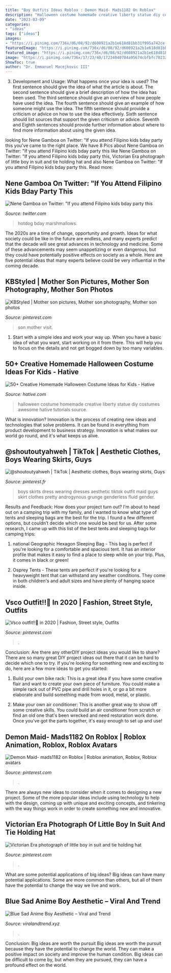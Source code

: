 ```yaml
---
title: "Boy Outfits Ideas Roblox : Demon Maid- Mads1182 On Roblox"
description: "Halloween costume homemade creative liberty statue diy costumes awesome hative tutorials source"
date: "2023-03-09"
categories:
- "ideas"
tags: ["ideas"]
images:
- "https://i.pinimg.com/736x/d6/08/92/d608921a2b1e618d81bb31f995a742ce--victorian-photography-suit-and-tie.jpg"
featuredImage: "https://i.pinimg.com/736x/d6/08/92/d608921a2b1e618d81bb31f995a742ce--victorian-photography-suit-and-tie.jpg"
featured_image: "https://i.pinimg.com/736x/d6/08/92/d608921a2b1e618d81bb31f995a742ce--victorian-photography-suit-and-tie.jpg"
image: "https://i.pinimg.com/736x/17/23/40/17234040704a95674cbfbfc70232ae0f.jpg"
ShowToc: true
author: "Dr. Emmanuel Macejkovic III"
---
```



3. Development and Usage: What happens once your idea is used?
The first sentence should give the idea of what the article is about. The second sentence should give a brief description of how the idea has been used. The third sentence should give an overview of how people have used the idea. The fourth sentence should give an example of how someone might use the idea. The fifth sentence should provide a criticism or advice on how to use the idea effectively. Sixth sentence should list sources that support the given criticism or advice. Seventh and Eighth sentences should provide further information about where to find more information about using the given idea.

	

		
looking for Nene Gamboa on Twitter: &quot;If you attend Filipino kids bday party this you've came to the right place. We have 8 Pics about Nene Gamboa on Twitter: &quot;If you attend Filipino kids bday party this like Nene Gamboa on Twitter: &quot;If you attend Filipino kids bday party this, Victorian Era photograph of little boy in suit and tie holding hat and also Nene Gamboa on Twitter: &quot;If you attend Filipino kids bday party this. Read more:
		
    
## Nene Gamboa On Twitter: &quot;If You Attend Filipino Kids Bday Party This

<img loading=lazy src="https://pbs.twimg.com/media/DFaHmcHXkAIVuRp.jpg:large" onerror="this.onerror=null;this.src='https://tse2.mm.bing.net/th?id=OIP.xycm9-odWe3fTCFlzsnjygHaEK&amp;pid=15.1';" alt="Nene Gamboa on Twitter: &quot;If you attend Filipino kids bday party this">

_Source: twitter.com_

>hotdog bday marshmallows. 

	

The 2020s are a time of change, opportunity and growth. Ideas for what society could be like in the future are endless, and many experts predict that the decade will see great advances in technology and medicine. Some of these advancements may seem unappetizing or even dangerous, but they could have potentially positive effects on society as a whole. Here are five potential ideas that many experts believe could be very influential in the coming decade.

    
## KBStyled | Mother Son Pictures, Mother Son Photography, Mother Son Photos

<img loading=lazy src="https://i.pinimg.com/736x/17/66/bd/1766bd7297d04165e1e7c0f05adfd10a.jpg" onerror="this.onerror=null;this.src='https://tse4.mm.bing.net/th?id=OIP.RHg2n30-O-LqTiPE_VnWIwHaLH&amp;pid=15.1';" alt="KBStyled | Mother son pictures, Mother son photography, Mother son photos">

_Source: pinterest.com_

>son mother visit. 

	

1. Start with a simple idea and work your way up. When you have a basic idea of what you want, start working on it from there. This will help you to focus on the details and not get bogged down by too many variables.

    
## 50+ Creative Homemade Halloween Costume Ideas For Kids - Hative

<img loading=lazy src="https://hative.com/wp-content/uploads/2014/03/costumes-for-kids/5-statue-of-liberty-costume.jpg" onerror="this.onerror=null;this.src='https://tse2.mm.bing.net/th?id=OIP.YOEDb1dFvVCFjRMjLbE8PAHaKo&amp;pid=15.1';" alt="50+ Creative Homemade Halloween Costume Ideas for Kids - Hative">

_Source: hative.com_

>halloween costume homemade creative liberty statue diy costumes awesome hative tutorials source. 

	

What is innovation?
Innovation is the process of creating new ideas and technologies that solve problems. It can be found in everything from product development to business strategy. Innovation is what makes our world go round, and it's what keeps us alive.

    
## @shoutoutyahweh | TikTok | Aesthetic Clothes, Boys Wearing Skirts, Guys

<img loading=lazy src="https://i.pinimg.com/736x/17/23/40/17234040704a95674cbfbfc70232ae0f.jpg" onerror="this.onerror=null;this.src='https://tse4.mm.bing.net/th?id=OIP.ow2U04-I-Q4LgXXM-vsPcAHaMC&amp;pid=15.1';" alt="@shoutoutyahweh | TikTok | Aesthetic clothes, Boys wearing skirts, Guys">

_Source: pinterest.fr_

>boys skirts dress wearing dresses aesthetic tiktok outfit maid guys skirt clothes pretty androgynous grunge genderless fluid gender. 

	

Results and Feedback: How does your project turn out?
I’m about to head out on a camping trip with my family, and I wanted to know what type of tents and sleeping bags are the best for the trip. I found a few different options, but couldn’t decide which one would be best for us. After some research, I came up with this list of the best tents and sleeping bags for camping trips:
1) national Geographic Hexagon Sleeping Bag - This bag is perfect if you're looking for a comfortable and spacious tent. It has an interior profile that makes it easy to find a place to sleep while on your trip. Plus, it comes in black or green!

2) Osprey Tents - These tents are perfect if you're looking for a heavyweight tent that can withstand any weather conditions. They come in both children's and adult sizes and have plenty of hanging space inside.

    
## Vsco Outfit!!💖 In 2020 | Fashion, Street Style, Outfits

<img loading=lazy src="https://i.pinimg.com/736x/b8/f8/14/b8f814ac0fa0576d68915a0db5fd2d33.jpg" onerror="this.onerror=null;this.src='https://tse2.mm.bing.net/th?id=OIP.0MwpCqQh7obBw6FpZbr5ugHaIy&amp;pid=15.1';" alt="Vsco outfit!!💖 in 2020 | Fashion, Street style, Outfits">

_Source: pinterest.com_

>. 

	

Conclusion: Are there any otherDIY project ideas you would like to share?
There are so many great DIY project ideas out there that it can be hard to decide which one to try. If you're looking for something new and exciting to do, here are a few more ideas to get you started: 
1. Build your own bike rack: This is a great idea if you have some creative flair and want to create your own piece of furniture. You could make a simple rack out of PVC pipe and drill holes in it, or go a bit more elaborate and build something made from wood, metal, or plastic. 

2. Make your own air conditioner: This is another great way to show off some creative skills. You could build an air conditioner from scratch or find an old one that's been wrecked and need restoration work done. Once you've got the parts together, it's easy enough to set up and use!

    
## Demon Maid- Mads1182 On Roblox | Roblox Animation, Roblox, Roblox Avatars

<img loading=lazy src="https://i.pinimg.com/736x/b7/90/d9/b790d936032f84258755ead51965986b.jpg" onerror="this.onerror=null;this.src='https://tse3.mm.bing.net/th?id=OIP.uvJuy-CGcqfB8JkFx4g4QQHaQA&amp;pid=15.1';" alt="Demon Maid- mads1182 on Roblox | Roblox animation, Roblox, Roblox avatars">

_Source: pinterest.com_

>. 

	

There are always new ideas to consider when it comes to designing a new project. Some of the more popular ideas include using technology to help with the design, coming up with unique and exciting concepts, and tinkering with the way things work in order to create something new and innovative.

    
## Victorian Era Photograph Of Little Boy In Suit And Tie Holding Hat

<img loading=lazy src="https://i.pinimg.com/736x/d6/08/92/d608921a2b1e618d81bb31f995a742ce--victorian-photography-suit-and-tie.jpg" onerror="this.onerror=null;this.src='https://tse2.mm.bing.net/th?id=OIP.qengaAtaOZDr1V0w83mPRwHaK7&amp;pid=15.1';" alt="Victorian Era photograph of little boy in suit and tie holding hat">

_Source: pinterest.com_

>. 

	

What are some potential applications of big ideas?
Big ideas can have many potential applications. Some are more common than others, but all of them have the potential to change the way we live and work.

    
## Blue Sad Anime Boy Aesthetic – Viral And Trend

<img loading=lazy src="https://i.pinimg.com/736x/9e/5b/f2/9e5bf200d502f53bf207f637dcd5583f.jpg" onerror="this.onerror=null;this.src='https://tse3.mm.bing.net/th?id=OIP.PSPbelzjWe5Sd-LLDVqBWwHaKl&amp;pid=15.1';" alt="Blue Sad Anime Boy Aesthetic – Viral and Trend">

_Source: viralandtrend.xyz_

>. 

	

Conclusion: Big ideas are worth the pursuit
Big ideas are worth the pursuit because they have the potential to change the world. They can make a positive impact on society and improve the human condition. Big ideas can be difficult to come by, but when they are pursued, they can have a profound effect on the world.

